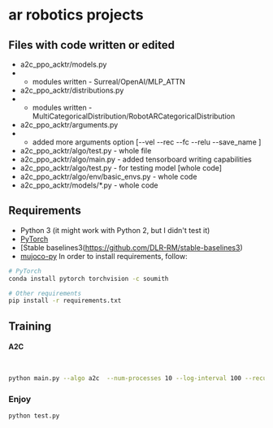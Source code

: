 # ar robotics projects

## Files with code written or edited

* a2c_ppo_acktr/models.py  
* * modules written - Surreal/OpenAI/MLP_ATTN
* a2c_ppo_acktr/distributions.py 
* * modules written - MultiCategoricalDistribution/RobotARCategoricalDistribution
* a2c_ppo_acktr/arguments.py
* * added more arguments option [--vel --rec --fc --relu --save_name ]
* a2c_ppo_acktr/algo/test.py - whole file
* a2c_ppo_acktr/algo/main.py - added tensorboard writing capabilities
* a2c_ppo_acktr/algo/test.py - for testing model [whole code]
* a2c_ppo_acktr/algo/env/basic_envs.py - whole code
* a2c_ppo_acktr/models/*.py - whole code

## Requirements

* Python 3 (it might work with Python 2, but I didn't test it)
* [PyTorch](http://pytorch.org/)
* [Stable baselines3(https://github.com/DLR-RM/stable-baselines3)
* [mujoco-py](https://github.com/openai/mujoco-py) 
In order to install requirements, follow:

```bash
# PyTorch
conda install pytorch torchvision -c soumith

# Other requirements
pip install -r requirements.txt
```

## Training

#### A2C

```bash


python main.py --algo a2c  --num-processes 10 --log-interval 100 --recurrent-policy --use-linear-lr-decay --num-env-steps 100000000 --num-steps 25 --use-gae --save_name pos --rec 64 --fc '64 64 64' --lr 5e-4 --entropy-coef 0 --value-loss-coef 1 --seed 13

```


### Enjoy

```bash
python test.py 
```

